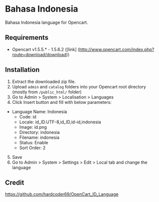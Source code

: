 Bahasa Indonesia
================

Bahasa Indonesia language for Opencart.

Requirements
------------

* Opencart v1.5.5.* - 1.5.6.2 ([link] (http://www.opencart.com/index.php?route=download/download))

Installation
------------

1. Extract the downloaded zip file.
2. Upload `admin` and `catalog` folders into your Opencart root directory (mostly from `/public_html/` folder)
3. Go to Admin > System > Localisation > Languages
4. Click Insert button and fill with below parameters:
  * Language Name: Indonesia
	* Code: id
	* Locale: id_ID.UTF-8,id_ID,id-id,indonesia
	* Image: id.png
	* Directory: indonesia
	* Filename: indonesia
	* Status: Enable
	* Sort Order: 2
5. Save
6. Go to Admin > System > Settings > Edit > Local tab and change the language

Credit
------
https://github.com/hardcoder69/OpenCart_ID_Language